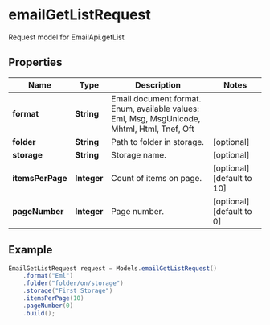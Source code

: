 # emailGetListRequest

Request model for EmailApi.getList

## Properties

Name | Type | Description | Notes
---- | ---- | ----------- | -----
**format** | **String**| Email document format. Enum, available values: Eml, Msg, MsgUnicode, Mhtml, Html, Tnef, Oft |
**folder** | **String**| Path to folder in storage. | [optional]
**storage** | **String**| Storage name. | [optional]
**itemsPerPage** | **Integer**| Count of items on page. | [optional] [default to 10]
**pageNumber** | **Integer**| Page number. | [optional] [default to 0]

## Example
```java
EmailGetListRequest request = Models.emailGetListRequest()
    .format("Eml")
    .folder("folder/on/storage")
    .storage("First Storage")
    .itemsPerPage(10)
    .pageNumber(0)
    .build();
```

